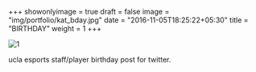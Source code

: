 +++
showonlyimage = true
draft = false
image = "img/portfolio/kat_bday.jpg"
date = "2016-11-05T18:25:22+05:30"
title = "BIRTHDAY"
weight = 1
+++

![1]

ucla esports staff/player birthday post for twitter.

[1]: /img/portfolio/kat_bday.jpg